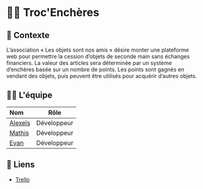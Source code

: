 # 👨‍⚖️ Troc'Enchères 

## 📖 Contexte 

L’association « Les objets sont nos amis » désire monter une plateforme web pour permettre
la cession d’objets de seconde main sans échanges financiers. La valeur des articles sera
déterminée par un système d’enchères basée sur un nombre de points. Les points sont
gagnés en vendant des objets, puis peuvent être utilisés pour acquérir d’autres objets.

## 👨‍💼 L'équipe 

| Nom                                              | Rôle           |
| :----------------------------------------------- | -------------- |
| [Alexeïs](https://www.github.com/alexeisviscaino)| Développeur    |
| [Mathis](https://github.com/MatekMathis)         | Développeur    |
| [Evan](https://www.github.com/evan-guyot)        | Développeur    |

## 🔗 Liens

- [Trello](https://trello.com/invite/b/eDtZNND2/ATTIa408abd98058b04a1658fbdd1f37fca245ADFBF4/tableau-avancement-taches-troc-encheres)
